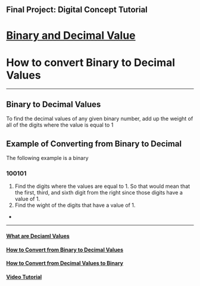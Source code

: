 
## Final Project: Digital Concept Tutorial

# [Binary and Decimal Value](README.md)

# How to convert Binary to Decimal Values
---

## Binary to Decimal Values
 
To find the decimal values of any given binary number, add up the weight of all of the digits where the value is equal to 1

## Example of Converting from Binary to Decimal

The following example is a binary

### 100101

1. Find the digits where the values are equal to 1. So that would mean that the first, third, and sixth digit from the right since those digits have a value of 1.
2. Find the wight of the digits that have a value of 1.
* 

---

#### [What are Deciaml Values](Decimal.md)

#### [How to Convert from Binary to Decimal Values](B2D.md)

#### [How to Convert from Decimal Values to Binary](D2B.md)

#### [Video Tutorial](https://youtu.be/b47QnQoFk50)
